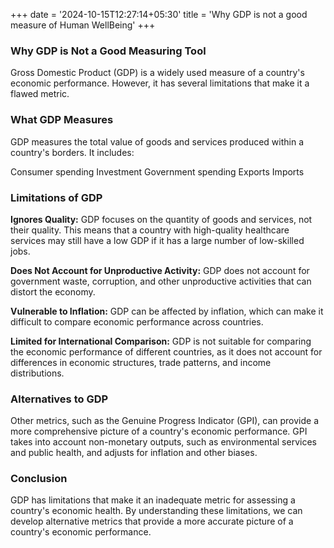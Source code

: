 +++
date = '2024-10-15T12:27:14+05:30'
title = 'Why GDP is not a good measure of Human WellBeing'
+++

### Why GDP is Not a Good Measuring Tool

Gross Domestic Product (GDP) is a widely used measure of a country's economic performance. However, it has several limitations that make it a flawed metric.

### What GDP Measures

GDP measures the total value of goods and services produced within a country's borders. It includes:

Consumer spending
Investment
Government spending
Exports
Imports

### Limitations of GDP

__Ignores Quality:__ GDP focuses on the quantity of goods and services, not their quality. This means that a country with high-quality healthcare services may still have a low GDP if it has a large number of low-skilled jobs.

__Does Not Account for Unproductive Activity:__ GDP does not account for government waste, corruption, and other unproductive activities that can distort the economy.

__Vulnerable to Inflation:__ GDP can be affected by inflation, which can make it difficult to compare economic performance across countries.

__Limited for International Comparison:__ GDP is not suitable for comparing the economic performance of different countries, as it does not account for differences in economic structures, trade patterns, and income distributions.

### Alternatives to GDP

Other metrics, such as the Genuine Progress Indicator (GPI), can provide a more comprehensive picture of a country's economic performance. GPI takes into account non-monetary outputs, such as environmental services and public health, and adjusts for inflation and other biases.

### Conclusion

GDP has limitations that make it an inadequate metric for assessing a country's economic health. By understanding these limitations, we can develop alternative metrics that provide a more accurate picture of a country's economic performance.